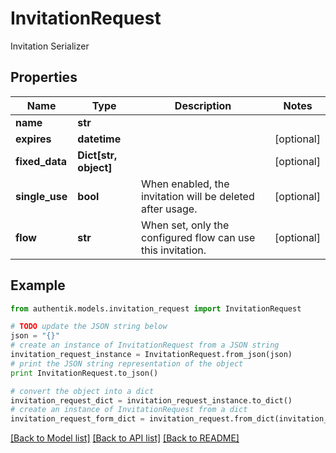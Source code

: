 # InvitationRequest

Invitation Serializer

## Properties
Name | Type | Description | Notes
------------ | ------------- | ------------- | -------------
**name** | **str** |  | 
**expires** | **datetime** |  | [optional] 
**fixed_data** | **Dict[str, object]** |  | [optional] 
**single_use** | **bool** | When enabled, the invitation will be deleted after usage. | [optional] 
**flow** | **str** | When set, only the configured flow can use this invitation. | [optional] 

## Example

```python
from authentik.models.invitation_request import InvitationRequest

# TODO update the JSON string below
json = "{}"
# create an instance of InvitationRequest from a JSON string
invitation_request_instance = InvitationRequest.from_json(json)
# print the JSON string representation of the object
print InvitationRequest.to_json()

# convert the object into a dict
invitation_request_dict = invitation_request_instance.to_dict()
# create an instance of InvitationRequest from a dict
invitation_request_form_dict = invitation_request.from_dict(invitation_request_dict)
```
[[Back to Model list]](../README.md#documentation-for-models) [[Back to API list]](../README.md#documentation-for-api-endpoints) [[Back to README]](../README.md)


